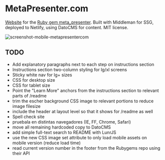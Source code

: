 # MetaPresenter.com

[Website](https://metapresenter.com) for the [Ruby gem meta_presenter](https://github.com/szTheory/meta_presenter). Built with Middleman for SSG, deployed to Netlify, using DatoCMS for content. MIT license.

![screenshot-mobile-metapresentercom](https://user-images.githubusercontent.com/28652/50569999-16a08080-0d46-11e9-9e6a-7c89003b6e33.jpeg)

## TODO
* Add explanatory paragraphs next to each step on instructions section
* Instructions section two-column styling for lg/xl screens
* Sticky white nav for lg+ sizes
* CSS for desktop size
* CSS for tablet size
* Point the "Learn More" anchors from the instructions section to relevant parts of /readme
* trim the escher background CSS image to relevant portions to reduce image filesize
* include the header at layout level so that it shows for /readme as well
* Spell check site
* pruebala en distintas navegadores (IE, FF, Chrome, Safari)
* move all remaining hardcoded copy to DatoCMS
* add simple full-text search to README with LunrJS
* use the new CSS image set attribute to only load mobile assets on mobile version (reduce load time)
* read current version number in the footer from the Rubygems repo using their API